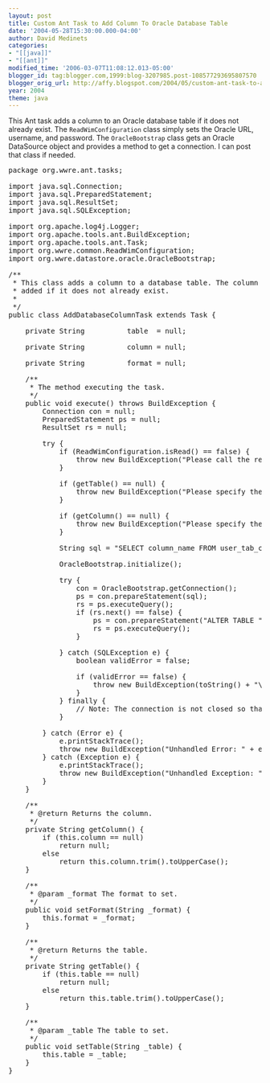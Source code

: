 ```yaml
---
layout: post
title: Custom Ant Task to Add Column To Oracle Database Table
date: '2004-05-28T15:30:00.000-04:00'
author: David Medinets
categories:
- "[[java]]"
- "[[ant]]"
modified_time: '2006-03-07T11:08:12.013-05:00'
blogger_id: tag:blogger.com,1999:blog-3207985.post-108577293695807570
blogger_orig_url: http://affy.blogspot.com/2004/05/custom-ant-task-to-add-column-to.md
year: 2004
theme: java
---
```


<p>This Ant task adds a column to an Oracle database table if it does not already exist. The
    <code>ReadWimConfiguration</code> class simply sets the Oracle URL, username, and password. The
    <code>OracleBootstrap</code> class gets an Oracle DataSource object and provides a method to get a connection. I can
    post that class if needed.
</p>


<pre>
package org.wwre.ant.tasks;

import java.sql.Connection;
import java.sql.PreparedStatement;
import java.sql.ResultSet;
import java.sql.SQLException;

import org.apache.log4j.Logger;
import org.apache.tools.ant.BuildException;
import org.apache.tools.ant.Task;
import org.wwre.common.ReadWimConfiguration;
import org.wwre.datastore.oracle.OracleBootstrap;

/**
 * This class adds a column to a database table. The column is only
 * added if it does not already exist.
 *
 */
public class AddDatabaseColumnTask extends Task {

    private String          table  = null;

    private String          column = null;

    private String          format = null;

    /**
     * The method executing the task.
     */
    public void execute() throws BuildException {
        Connection con = null;
        PreparedStatement ps = null;
        ResultSet rs = null;

        try {
            if (ReadWimConfiguration.isRead() == false) {
                throw new BuildException("Please call the readWimConfiguration task.");
            }

            if (getTable() == null) {
                throw new BuildException("Please specify the table attribute.");
            }

            if (getColumn() == null) {
                throw new BuildException("Please specify the column attribute.");
            }

            String sql = "SELECT column_name FROM user_tab_columns WHERE table_name = '" + getTable() + "' AND column_name = '" + getColumn() + "'";

            OracleBootstrap.initialize();

            try {
                con = OracleBootstrap.getConnection();
                ps = con.prepareStatement(sql);
                rs = ps.executeQuery();
                if (rs.next() == false) {
                    ps = con.prepareStatement("ALTER TABLE " + getTable() + " ADD (" + getColumn() + " " + this.format + ")");
                    rs = ps.executeQuery();
                }

            } catch (SQLException e) {
                boolean validError = false;

                if (validError == false) {
                    throw new BuildException(toString() + "\n" + e.getMessage());
                }
            } finally {
                // Note: The connection is not closed so that it can be reused!
            }

        } catch (Error e) {
            e.printStackTrace();
            throw new BuildException("Unhandled Error: " + e.getMessage());
        } catch (Exception e) {
            e.printStackTrace();
            throw new BuildException("Unhandled Exception: " + e.getMessage());
        }
    }

    /**
     * @return Returns the column.
     */
    private String getColumn() {
        if (this.column == null)
            return null;
        else
            return this.column.trim().toUpperCase();
    }

    /**
     * @param _format The format to set.
     */
    public void setFormat(String _format) {
        this.format = _format;
    }

    /**
     * @return Returns the table.
     */
    private String getTable() {
        if (this.table == null)
            return null;
        else
            return this.table.trim().toUpperCase();
    }

    /**
     * @param _table The table to set.
     */
    public void setTable(String _table) {
        this.table = _table;
    }
}
</pre>